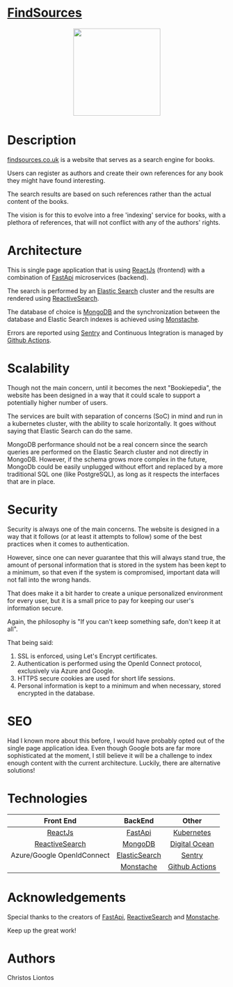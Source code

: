 # [FindSources](https://findsources.co.uk/)

<p align="center">
	<img width="200" height="200" src="https://findsources.co.uk/favicon.ico">
</p>


# Description

[findsources.co.uk](https://www.findsources.co.uk) is a website that serves as a search engine for books.

Users can register as authors and create their own references for any book they might have found interesting.

The search results are based on such references rather than the actual content of the books.

The vision is for this to evolve into a free 'indexing' service for books, with a plethora of references, that will not conflict with any of the authors' rights.


# Architecture

This is single page application that is using [ReactJs](https://reactjs.org/) (frontend) with a combination of [FastApi](https://fastapi.tiangolo.com/) microservices (backend).

The search is performed by an [Elastic Search](https://www.elastic.co/) cluster and the results are rendered using [ReactiveSearch](https://opensource.appbase.io/reactivesearch/).

The database of choice is [MongoDB](https://www.mongodb.com/) and the synchronization between the database and Elastic Search indexes is achieved using [Monstache](https://rwynn.github.io/monstache-site/).

Errors are reported using [Sentry](https://sentry.io/welcome/) and Continuous Integration is managed by [Github Actions](https://github.com/features/actions).


# Scalability

Though not the main concern, until it becomes the next "Bookiepedia", the website has been designed in a way that it could scale to support a potentially higher number of users.

The services are built with separation of concerns (SoC) in mind and run in a kubernetes cluster, with the ability to scale horizontally. It goes without saying that Elastic Search can do the same.

MongoDB performance should not be a real concern since the search queries are performed on the Elastic Search cluster and not directly in MongoDB. However, if the schema grows more complex in the future, MongoDb could be easily unplugged without effort and replaced by a more traditional SQL one (like PostgreSQL), as long as it respects the interfaces that are in place.


# Security

Security is always one of the main concerns. The website is designed in a way that it follows (or at least it attempts to follow) some of the best practices when it comes to authentication.

However, since one can never guarantee that this will always stand true, the amount of personal information that is stored in the system has been kept to a minimum, so that even if the system is compromised, important data will not fall into the wrong hands.

That does make it a bit harder to create a unique personalized environment for every user, but it is a small price to pay for keeping our user's information secure.

Again, the philosophy is "If you can't keep something safe, don't keep it at all".

That being said:
1. SSL is enforced, using Let's Encrypt certificates.
2. Authentication is performed using the OpenId Connect protocol, exclusively via Azure and Google.
3. HTTPS secure cookies are used for short life sessions.
4. Personal information is kept to a minimum and when necessary, stored encrypted in the database.


# SEO

Had I known more about this before, I would have probably opted out of the single page application idea. Even though Google bots are far more sophisticated at the moment, I still believe it will be a challenge to index enough content with the current architecture. Luckily, there are alternative solutions!


# Technologies

|Front End                                                        |BackEnd                                              |Other                                                           |
|:---------------------------------------------------------------:|:---------------------------------------------------:|:--------------------------------------------------------------:|
|[ReactJs](https://reactjs.org/)                                  |[FastApi](https://fastapi.tiangolo.com/)             |[Kubernetes](https://kubernetes.io/)                            |
|[ReactiveSearch](https://opensource.appbase.io/reactivesearch/)  |[MongoDB](https://www.mongodb.com/)                  |[Digital Ocean](https://www.digitalocean.com/)                  |
|Azure/Google OpenIdConnect                                       |[ElasticSearch](https://www.elastic.co/)             |[Sentry](https://sentry.io/welcome/)                            |
|                                                                 |[Monstache](https://rwynn.github.io/monstache-site/) |[Github Actions](https://github.com/features/actions)           |

# Acknowledgements

Special thanks to the creators of [FastApi](https://fastapi.tiangolo.com/), [ReactiveSearch](https://opensource.appbase.io/reactivesearch/) and [Monstache](https://rwynn.github.io/monstache-site/).

Keep up the great work!
# Authors
Christos Liontos

